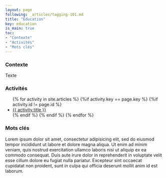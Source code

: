 ```yaml
---
layout: page
following: _articles/tagging-101.md
title: "Éducation"
key: education
is_main: true
toc:
- "Contexte"
- "Activités"
- "Mots clés"
---
```


### Contexte

Texte

### Activités

<ul>
  {% for activity in site.articles %}
    {%if activity.key == page.key %}
      {%if activity.id != page.id %}
  <li>
    <a href="{{site.baseurl}}{{ activity.url }}">
      {{ activity.title }}
    </a>
  </li>
      {% endif %}
    {% endif %}
  {% endfor %}
</ul>

### Mots clés

Lorem ipsum dolor sit amet, consectetur adipisicing elit, sed do eiusmod tempor incididunt ut labore et dolore magna aliqua. Ut enim ad minim veniam, quis nostrud exercitation ullamco laboris nisi ut aliquip ex ea commodo consequat. Duis aute irure dolor in reprehenderit in voluptate velit esse cillum dolore eu fugiat nulla pariatur. Excepteur sint occaecat cupidatat non proident, sunt in culpa qui officia deserunt mollit anim id est laborum.